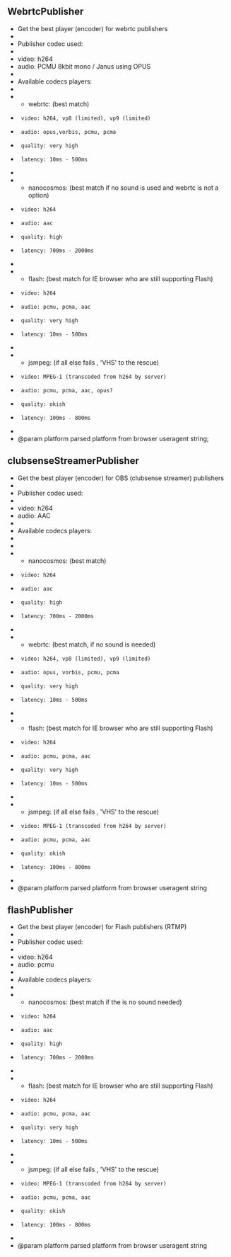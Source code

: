 ##  WebrtcPublisher 

 * Get the best player (encoder) for webrtc publishers
 * 
 * Publisher codec used:
 * 
 * video: h264
 * audio: PCMU 8kbit mono / Janus using OPUS
 * 
 * Available codecs players:
 * 
 * - webrtc: (best match)
 *      video: h264, vp8 (limited), vp9 (limited)
 *      audio: opus,vorbis, pcmu, pcma
 *      quality: very high
 *      latency: 10ms - 500ms
 * 
 * - nanocosmos: (best match if no sound is used and webrtc is not a option)
 *      video: h264
 *      audio: aac
 *      quality: high
 *      latency: 700ms - 2000ms
 * 
 * - flash: (best match for IE browser who are still supporting Flash)
 *      video: h264
 *      audio: pcmu, pcma, aac 
 *      quality: very high
 *      latency: 10ms - 500ms    
 * 
 * - jsmpeg: (if all else fails , 'VHS' to the rescue)
 *      video: MPEG-1 (transcoded from h264 by server)
 *      audio: pcmu, pcma, aac, opus?
 *      quality: okish
 *      latency: 100ms - 800ms
 * 
 * @param platform parsed platform from browser useragent string;

 ## clubsenseStreamerPublisher

 * Get the best player (encoder) for OBS (clubsense streamer) publishers
 *
 * Publisher codec used:
 *
 * video: h264
 * audio: AAC
 *
 * Available codecs players:
 *
 * 
 * - nanocosmos: (best match)
 *      video: h264
 *      audio: aac
 *      quality: high
 *      latency: 700ms - 2000ms
 * 
 * - webrtc: (best match, if no sound is needed)
 *      video: h264, vp8 (limited), vp9 (limited)
 *      audio: opus, vorbis, pcmu, pcma
 *      quality: very high
 *      latency: 10ms - 500ms
 *
 * - flash: (best match for IE browser who are still supporting Flash)
 *      video: h264
 *      audio: pcmu, pcma, aac
 *      quality: very high
 *      latency: 10ms - 500ms
 *
 * - jsmpeg: (if all else fails , 'VHS' to the rescue)
 *      video: MPEG-1 (transcoded from h264 by server)
 *      audio: pcmu, pcma, aac
 *      quality: okish
 *      latency: 100ms - 800ms
 *
 * @param platform parsed platform from browser useragent string

 ## flashPublisher

  * Get the best player (encoder) for Flash publishers (RTMP)
 *
 * Publisher codec used:
 *
 * video: h264
 * audio: pcmu
 *
 * Available codecs players:
 *
 * - nanocosmos: (best match if the is no sound needed)
 *      video: h264
 *      audio: aac
 *      quality: high
 *      latency: 700ms - 2000ms
 *
 * - flash: (best match for IE browser who are still supporting Flash)
 *      video: h264
 *      audio: pcmu, pcma, aac
 *      quality: very high
 *      latency: 10ms - 500ms
 *
 * - jsmpeg: (if all else fails , 'VHS' to the rescue)
 *      video: MPEG-1 (transcoded from h264 by server)
 *      audio: pcmu, pcma, aac
 *      quality: okish
 *      latency: 100ms - 800ms
 *
 * @param platform parsed platform from browser useragent string